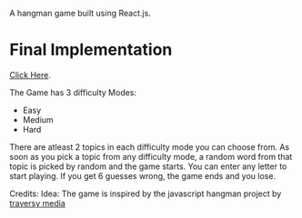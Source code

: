 A hangman game built using React.js.

# Final Implementation

[Click Here](https://hangman.stephenprabhu.com/).

The Game has 3 difficulty Modes:
* Easy
* Medium
* Hard

There are atleast 2 topics in each difficulty mode you can choose from. As soon as you pick a topic from any difficulty mode, a random word from that topic is picked by random and the game starts. You can enter any letter to start playing. If you get 6 guesses wrong, the game ends and you lose.

Credits:
Idea: The game is inspired by the javascript hangman project by [traversy media](https://www.traversymedia.com/)

